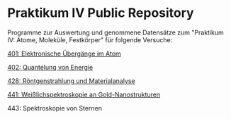 # Praktikum IV Public Repository
Programme zur Auswertung und genommene Datensätze zum "Praktikum IV: Atome, Moleküle, Festkörper" für folgende Versuche:

[401: Elektronische Übergänge im Atom](https://github.com/dschuechter/PraktikumIVPublic/tree/master/Versuch_401)

[402: Quantelung von Energie](https://github.com/dschuechter/PraktikumIVPublic/tree/master/Versuch_402)

[428: Röntgenstrahlung und Materialanalyse](https://github.com/dschuechter/PraktikumIVPublic/tree/master/Versuch_428)

[441: Weißlichspektroskopie an Gold-Nanostrukturen](https://github.com/dschuechter/PraktikumIVPublic/tree/master/Versuch_441)

443: Spektroskopie von Sternen
